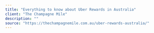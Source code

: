 ```yaml
---
title: "Everything to know about Uber Rewards in Australia"
client: "The Champagne Mile"
description: ""
source: "https://thechampagnemile.com.au/uber-rewards-australia/"
---
```

